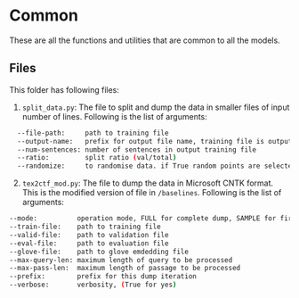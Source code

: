 # Common

These are all the functions and utilities that are common to all the models. 

## Files

This folder has following files:

1. `split_data.py`: The file to split and dump the data in smaller files of input number of lines. Following is the list of arguments:

```bash
  --file-path:     path to training file
  --output-name:   prefix for output file name, training file is output_name_train.txt
  --num-sentences: number of sentences in output training file
  --ratio:         split ratio (val/total)
  --randomize:     to randomise data. if True random points are selected
```

2. `tex2ctf_mod.py`: The file to dump the data in Microsoft CNTK format. This is the modified version of file in `/baselines`. Following is the list of arguments:

```bash
--mode:          operation mode, FULL for complete dump, SAMPLE for first 3000 lines
--train-file:    path to training file
--valid-file:    path to validation file
--eval-file:     path to evaluation file
--glove-file:    path to glove emdedding file
--max-query-len: maximum length of query to be processed
--max-pass-len:  maximum length of passage to be processed
--prefix:        prefix for this dump iteration
--verbose:       verbosity, (True for yes)
```
